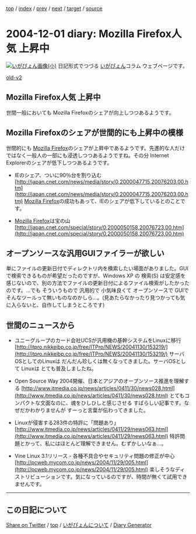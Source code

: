 [top](https://igapyon.github.io/diary/) 
 / [index](https://igapyon.github.io/diary/2004/index.html) 
 / [prev](https://igapyon.github.io/diary/2004/ig041128.html) 
 / [next](https://igapyon.github.io/diary/2004/ig041204.html) 
 / [target](https://igapyon.github.io/diary/2004/ig041201.html) 
 / [source](https://github.com/igapyon/diary/blob/gh-pages/2004/ig041201.html.src.md) 

2004-12-01 diary: Mozilla Firefox人気 上昇中
=====================================================================================================
[![いがぴょん画像(小)](https://igapyon.github.io/diary/images/iga200306s.jpg "いがぴょん")](https://igapyon.github.io/diary/memo/memoigapyon.html) 日記形式でつづる [いがぴょん](https://igapyon.github.io/diary/memo/memoigapyon.html)コラム ウェブページです。

[old-v2](ig041201-orig.html)

## Mozilla Firefox人気 上昇中

世間一般においても Mozilla Firefoxのシェアが向上しつつあるようです。


## Mozilla Firefoxのシェアが世間的にも上昇中の模様

世間的にも [Mozilla Firefox](http://www.igapyon.jp/igapyon/diary/keyword/firefox.html)のシェアが上昇中であるようです。先進的な人だけではなく一般人の一部にも浸透しつつあるようですね。その分 Internet Explorerのシェアが低下しつつあるようです。

* IEのシェア、ついに90％台を割り込む
  [http://japan.cnet.com/news/media/story/0,2000047715,20076203,00.htm](http://japan.cnet.com/news/media/story/0,2000047715,20076203,00.htm)
  [Mozilla Firefox](http://www.igapyon.jp/igapyon/diary/keyword/firefox.html)の成功もあって、IEのシェアが低下しているとのことです。
  
* [Mozilla Firefox](http://www.igapyon.jp/igapyon/diary/keyword/firefox.html)は宝の山
  [http://japan.cnet.com/special/story/0,2000050158,20076723,00.htm](http://japan.cnet.com/special/story/0,2000050158,20076723,00.htm)

## オープンソースな汎用GUIファイラーが欲しい

単にファイルの更新日付でディレクトリ内を検索したい場面がありました。GUIで検索できるものが希望だったのですが、Windows
XP の 検索(S) は安定感を感じないので、別の方法でファイルの更新日付によるファイル検索がしたかったのです。…でも そういうもので 汎用的で 小気味良くて オープンソースで GUIで そんなツールって無いものなのかしら…。(見あたらなかったり見つかっても気に入らないと、自作してしまうところです)

## 世間のニュースから

* ユニーグループのカード会社UCSが汎用機の基幹システムをLinuxに移行
  [http://itpro.nikkeibp.co.jp/free/ITPro/NEWS/20041130/153219/](http://itpro.nikkeibp.co.jp/free/ITPro/NEWS/20041130/153219/)
  サーバOSとしてのLinuxは だんだん珍しくは無くなってきました。サーバOSとして Linuxは とても普及しましたね。
  
* Open Source Way 2004開催、日本とアジアのオープンソース推進を理解する
  [http://www.itmedia.co.jp/news/articles/0411/30/news028.html](http://www.itmedia.co.jp/news/articles/0411/30/news028.html)
  とてもコンパクトな文面なのに、魂をひしひしと感じさせる すばらしい記事です。なぜだかわかりませんが
  すーっと言葉が伝わってきました。
  
* Linuxが侵害する283件の特許に「問題あり」
  [http://www.itmedia.co.jp/news/articles/0411/29/news063.html](http://www.itmedia.co.jp/news/articles/0411/29/news063.html)
  特許問題とかって、私にはほとんど理解できません。むずかしいなぁ…。
  
* Vine Linux 3.1リリース - 各種不具合やセキュリティ問題の修正が中心
  [http://pcweb.mycom.co.jp/news/2004/11/29/005.html](http://pcweb.mycom.co.jp/news/2004/11/29/005.html)
  楽しそうなディストリビューションです。気になっているのですが、時間が無くて試用できませんです。

----------------------------------------------------------------------------------------------------

## この日記について

[Share on Twitter](https://twitter.com/intent/tweet?hashtags=igapyon%2Cdiary%2C%E3%81%84%E3%81%8C%E3%81%B4%E3%82%87%E3%82%93&text=Mozilla+Firefox%E4%BA%BA%E6%B0%97+%E4%B8%8A%E6%98%87%E4%B8%AD&url=https%3A%2F%2Figapyon.github.io%2Fdiary%2F2004%2Fig041201.html) / [top](https://igapyon.github.io/diary/) / [いがぴょんについて](https://igapyon.github.io/diary/memo/memoigapyon.html) / [Diary Generator](https://github.com/igapyon/igapyonv3)
